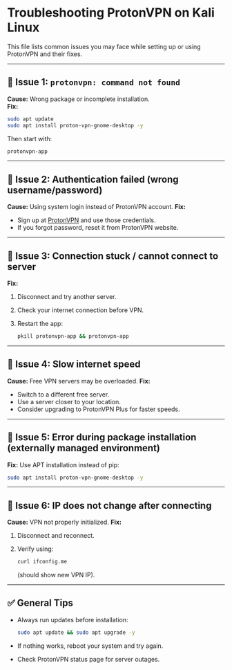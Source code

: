 # Troubleshooting ProtonVPN on Kali Linux

This file lists common issues you may face while setting up or using ProtonVPN and their fixes.

---

## 🚫 Issue 1: `protonvpn: command not found`
**Cause:** Wrong package or incomplete installation.  
**Fix:**
```bash
sudo apt update
sudo apt install proton-vpn-gnome-desktop -y
````

Then start with:

```bash
protonvpn-app
```

---

## 🚫 Issue 2: Authentication failed (wrong username/password)

**Cause:** Using system login instead of ProtonVPN account.
**Fix:**

* Sign up at [ProtonVPN](https://protonvpn.com) and use those credentials.
* If you forgot password, reset it from ProtonVPN website.

---

## 🚫 Issue 3: Connection stuck / cannot connect to server

**Fix:**

1. Disconnect and try another server.
2. Check your internet connection before VPN.
3. Restart the app:

   ```bash
   pkill protonvpn-app && protonvpn-app
   ```

---

## 🚫 Issue 4: Slow internet speed

**Cause:** Free VPN servers may be overloaded.
**Fix:**

* Switch to a different free server.
* Use a server closer to your location.
* Consider upgrading to ProtonVPN Plus for faster speeds.

---

## 🚫 Issue 5: Error during package installation (externally managed environment)

**Fix:**
Use APT installation instead of pip:

```bash
sudo apt install proton-vpn-gnome-desktop -y
```

---

## 🚫 Issue 6: IP does not change after connecting

**Cause:** VPN not properly initialized.
**Fix:**

1. Disconnect and reconnect.
2. Verify using:

   ```bash
   curl ifconfig.me
   ```

   (should show new VPN IP).

---

## ✅ General Tips

* Always run updates before installation:

  ```bash
  sudo apt update && sudo apt upgrade -y
  ```
* If nothing works, reboot your system and try again.
* Check ProtonVPN status page for server outages.


